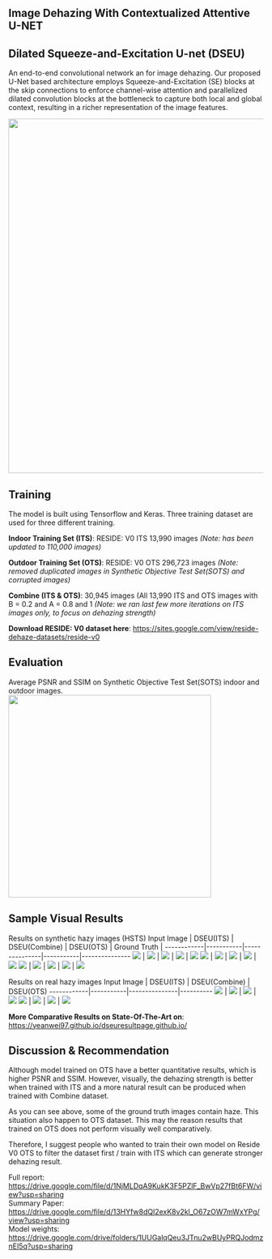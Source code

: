 ## Image Dehazing With Contextualized Attentive U-NET
## Dilated Squeeze-and-Excitation U-net (DSEU)
An end-to-end convolutional network an for image dehazing. Our proposed U-Net based architecture employs Squeeze-and-Excitation (SE)
blocks at the skip connections to enforce channel-wise attention and parallelized dilated convolution blocks at the bottleneck to 
capture both local and global context, resulting in a richer representation of the image features.

<img src="image/model.png" width="700">

## Training
The model is built using Tensorflow and Keras. Three training dataset are used for three different training. 

**Indoor Training Set (ITS)**: RESIDE: V0 ITS 13,990 images *(Note: has been updated to 110,000 images)*

**Outdoor Training Set (OTS)**: RESIDE: V0 OTS 296,723 images *(Note: removed duplicated images in Synthetic Objective Test Set(SOTS) and corrupted images)*

**Combine (ITS & OTS)**: 30,945 images (All 13,990 ITS and OTS images with B = 0.2 and A = 0.8 and 1 *(Note: we ran last few more iterations on ITS images only, to focus on dehazing strength)* 

**Download RESIDE: V0 dataset here**: https://sites.google.com/view/reside-dehaze-datasets/reside-v0

## Evaluation
Average PSNR and SSIM on Synthetic Objective Test Set(SOTS) indoor and outdoor images.\
<img src="image/evaluationTable.png" width="400">

## Sample Visual Results
Results on synthetic hazy images (HSTS)
Input Image | DSEU(ITS) | DSEU(Combine) | DSEU(OTS) | Ground Truth |
------------|-----------|---------------|-----------|---------------
![](image/0106hazy.jpg) | ![](image/indoor0106.png) | ![](image/combine0106.png) | ![](image/outdoor0106.png) | ![](image/0106.png)
![](image/5920.jpg) | ![](image/indoor5920.png) | ![](image/combine5920.png) | ![](image/outdoor5920.png) | ![](image/5920gt.jpg)
![](image/1352.jpg) | ![](image/indoor1352.png) | ![](image/combine1352.png) | ![](image/outdoor1352.png) | ![](image/1352gt.jpg)

Results on real hazy images
Input Image | DSEU(ITS) | DSEU(Combine) | DSEU(OTS)
------------|-----------|---------------|----------
![](image/newyork.png) | ![](image/indoornewyork.png) | ![](image/combinenewyork.png) | ![](image/outdoornewyork.png) 
![](image/klcc.jpeg) | ![](image/indoorklcc.png) | ![](image/combineklcc.png) | ![](image/outdoorklcc.png)

**More Comparative Results on State-Of-The-Art on**: https://yeanwei97.github.io/dseuresultpage.github.io/

## Discussion & Recommendation
Although model trained on OTS have a better quantitative results, which is higher PSNR and SSIM. However, visually, the dehazing strength is better when trained with ITS and a more natural result can be produced when trained with Combine dataset.

As you can see above, some of the ground truth images contain haze. This situation also happen to OTS dataset. This may the reason results that trained on OTS does not perform visually well comparatively.

Therefore, I suggest people who wanted to train their own model on Reside V0 OTS to filter the dataset first / train with ITS which can generate stronger dehazing result.

Full report: https://drive.google.com/file/d/1NjMLDqA9KukK3F5PZlF_BwVp27fBt6FW/view?usp=sharing<br/>
Summary Paper: https://drive.google.com/file/d/13HYfw8dQl2exK8v2kl_O67zOW7mWxYPg/view?usp=sharing<br/>
Model weights: https://drive.google.com/drive/folders/1UUGalqQeu3JTnu2wBUyPRQJodmznEI5q?usp=sharing
